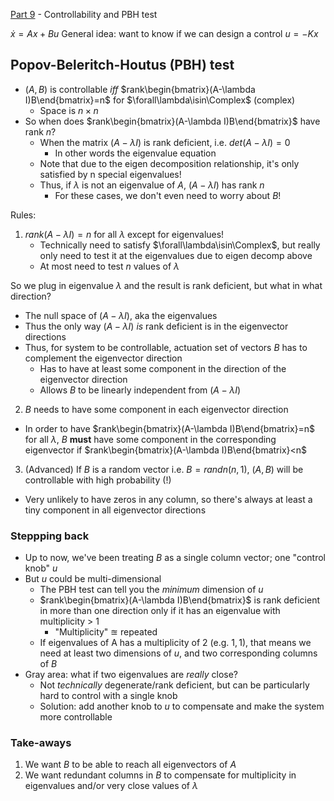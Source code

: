 [Part
9](https://www.youtube.com/watch?v=PrfxmkBsYKE&list=PLMrJAkhIeNNR20Mz-VpzgfQs5zrYi085m&index=9) -
Controllability and PBH test

$\dot{x}=Ax+Bu$
General idea: want to know if we can design a control $u=-Kx$

## Popov-Beleritch-Houtus (PBH) test

- $(A, B)$ is controllable $iff$ $rank\begin{bmatrix}(A-\lambda I)B\end{bmatrix}=n$ for
  $\forall\lambda\isin\Complex$ (complex)
  - Space is $n\times n$
- So when does $rank\begin{bmatrix}(A-\lambda I)B\end{bmatrix}$ have rank $n$?
  - When the matrix $(A-\lambda I)$ is rank deficient, i.e. $det(A-\lambda I)=0$
    - In other words the eigenvalue equation
  - Note that due to the eigen decomposition relationship, it's only satisfied by n special eigenvalues!
  - Thus, if $\lambda$ is not an eigenvalue of $A$, $(A-\lambda I)$ has rank $n$
    - For these cases, we don't even need to worry about $B$!

Rules:

1. $rank(A-\lambda I)=n$ for all $\lambda$ except for eigenvalues!
    - Technically need to satisfy $\forall\lambda\isin\Complex$, but really only need to test it at the eigenvalues due to eigen decomp above
    - At most need to test $n$ values of $\lambda$

So we plug in eigenvalue $\lambda$ and the result is rank deficient, but what in what direction?
  - The null space of $(A-\lambda I)$, aka the eigenvalues
  - Thus the only way $(A-\lambda I)$ _is_ rank deficient is in the eigenvector directions
- Thus, for system to be controllable, actuation set of vectors $B$ has to complement the eigenvector direction
  - Has to have at least some component in the direction of the eigenvector direction
  - Allows $B$ to be linearly independent from $(A-\lambda I)$

2. $B$ needs to have some component in each eigenvector direction

  - In order to have $rank\begin{bmatrix}(A-\lambda I)B\end{bmatrix}=n$ for all $\lambda$, $B$ **must** have some component in the corresponding eigenvector if $rank\begin{bmatrix}(A-\lambda I)B\end{bmatrix}<n$

3. (Advanced) If $B$ is a random vector i.e. $B=randn(n,1)$, $(A,B)$ will be controllable with high probability (!)
  - Very unlikely to have zeros in any column, so there's always at least a tiny component in all eigenvector directions

### Steppping back

- Up to now, we've been treating $B$ as a single column vector; one "control knob" $u$
- But $u$ could be multi-dimensional
  - The PBH test can tell you the _minimum_ dimension of $u$
  - $rank\begin{bmatrix}(A-\lambda I)B\end{bmatrix}$ is rank deficient in more than one direction only if it has an eigenvalue with multiplicity > 1
    - "Multiplicity" $\approxeq$ repeated
  - If eigenvalues of A has a multiplicity of 2 (e.g. $1,1$), that means we need at least two dimensions of $u$, and two corresponding columns of $B$
- Gray area: what if two eigenvalues are _really_ close?
  - Not _technically_ degenerate/rank deficient, but can be particularly hard to control with a single knob
  - Solution: add another knob to $u$ to compensate and make the system more controllable

### Take-aways

1. We want $B$ to be able to reach all eigenvectors of $A$
1. We want redundant columns in $B$ to compensate for multiplicity in eigenvalues and/or very close values of $\lambda$
